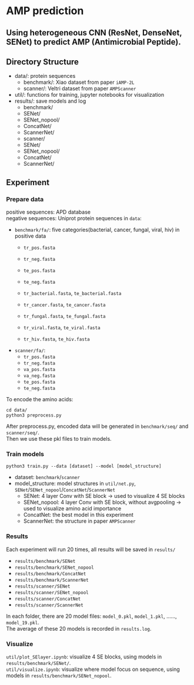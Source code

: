 # AMP prediction  
## Using heterogeneous CNN (ResNet, DenseNet, SENet) to predict AMP (Antimicrobial Peptide).  

## Directory Structure  
- data/: protein sequences  
    - benchmark/: Xiao dataset from paper `iAMP-2L`  
    - scanner/: Veltri dataset from paper `AMPScanner`  
- util/: functions for training, jupyter notebooks for visualization    
- results/: save models and log  
    - benchmark/  
	- SENet/  
	- SENet_nopool/  
	- ConcatNet/  
	- ScannerNet/  
    - scanner/  
	- SENet/  
	- SENet_nopool/  
	- ConcatNet/  
	- ScannerNet/  

## Experiment  

### Prepare data  
positive sequences: APD database  
negative sequences: Uniprot
protein sequences in `data`:  
- `benchmark/fa/`: five categories(bacterial, cancer, fungal, viral, hiv) in positive data 
    - `tr_pos.fasta`  
    - `tr_neg.fasta`  
    - `te_pos.fasta`  
    - `te_neg.fasta`  
    
    - `tr_bacterial.fasta`, `te_bacterial.fasta`  
    - `tr_cancer.fasta`, `te_cancer.fasta`  
    - `tr_fungal.fasta`, `te_fungal.fasta`  
    - `tr_viral.fasta`, `te_viral.fasta`  
    - `tr_hiv.fasta`, `te_hiv.fasta`  
- `scanner/fa/`:  
    - `tr_pos.fasta`  
    - `tr_neg.fasta`  
    - `va_pos.fasta`  
    - `va_neg.fasta`  
    - `te_pos.fasta`  
    - `te_neg.fasta`  

To encode the amino acids:  
```
cd data/
python3 preprocess.py
```
After preprocess.py, encoded data will be generated in `benchmark/seq/` and `scanner/seq/`.  
Then we use these pkl files to train models.  

### Train models
```
python3 train.py --data [dataset] --model [model_structure]
```
- dataset: `benchmark`/`scanner`  
- model_structure: model structures in `util/net.py`, `SENet`/`SENet_nopool`/`ConcatNet`/`ScannerNet`  
    - SENet: 4 layer Conv with SE block -> used to visualize 4 SE blocks  
    - SENet_nopool: 4 layer Conv with SE block, without avgpooling -> used to visualize amino acid importance  
    - ConcatNet: the best model in this experiment
    - ScannerNet: the structure in paper `AMPScanner`

### Results  
Each experiment will run 20 times, all results will be saved in `results/`  
- `results/benchmark/SENet`  
- `results/benchmark/SENet_nopool`  
- `results/benchmark/ConcatNet`  
- `results/benchmark/ScannerNet`  
- `results/scanner/SENet`  
- `results/scanner/SENet_nopool`  
- `results/scanner/ConcatNet`  
- `results/scanner/ScannerNet`  
  
In each folder, there are 20 model files: `model_0.pkl`, `model_1.pkl`, ......, `model_19.pkl`.  
The average of these 20 models is recorded in `results.log`.

### Visualize
`util/plot_SElayer.ipynb`: visualize 4 SE blocks, using models in `results/benchmark/SENet/`.  
`util/visualize.ipynb`: visualize where model focus on sequence, using models in `results/benchmark/SENet_nopool`.  
